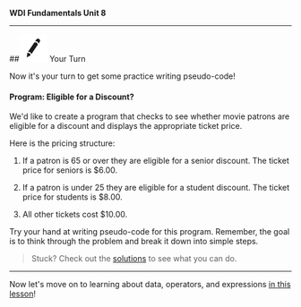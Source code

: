 **WDI Fundamentals Unit 8**

---

##![Your Turn](../assets/exercise.png) Your Turn

Now it's your turn to get some practice writing pseudo-code!

#### Program: Eligible for a Discount?

We'd like to create a program that checks to see whether movie patrons are eligible for a discount and displays the appropriate ticket price.

Here is the pricing structure:

1. If a patron is 65 or over they are eligible for a senior discount. The ticket price for seniors is $6.00.

2. If a patron is under 25 they are eligible for a student discount. The ticket price for students is $8.00.

3. All other tickets cost $10.00.

Try your hand at writing pseudo-code for this program. Remember, the goal is to think through the problem and break it down into simple steps.

> Stuck? Check out the [solutions](../exercise-solutions.md) to see what you can do.

---

Now let's move on to learning about data, operators, and expressions [in this lesson](04_lesson.md)!
